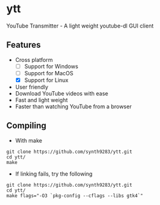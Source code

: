 # ytt
YouTube Transmitter - A light weight youtube-dl GUI client
## Features
- Cross platform
    - [ ] Support for Windows
    - [ ] Support for MacOS
    - [x] Support for Linux
- User friendly
- Download YouTube videos with ease
- Fast and light weight
- Faster than watching YouTube from a browser
## Compiling
- With make
```
git clone https://github.com/synth9283/ytt.git
cd ytt/
make
```
- If linking fails, try the following
```
git clone https://github.com/synth9283/ytt.git
cd ytt/
make flags="-O3 `pkg-config --cflags --libs gtk4`"
```
